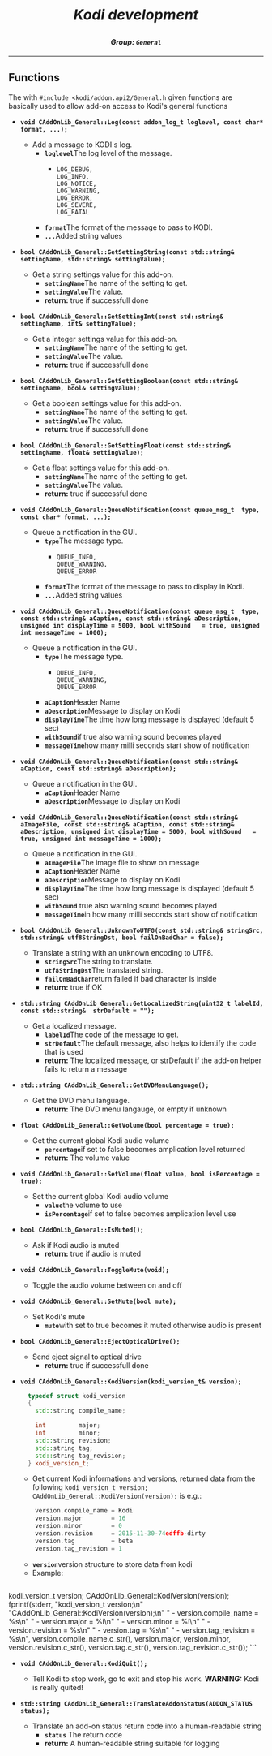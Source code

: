 # *<p align="center">Kodi development</p>*
#### *<p align="center">Group: ```General```</p>*

----------

Functions
-------------

The with ```#include <kodi/addon.api2/General.h``` given functions are basically used to allow add-on access to Kodi's general functions

*  <b>```void CAddOnLib_General::Log(const addon_log_t loglevel, const char* format, ...);```</b> <a id="CAddOnLib_General_Log"></a>
    * Add a message to KODI's log.
	    * <b>```loglevel```</b>The log level of the message.
		    *     LOG_DEBUG,
				  LOG_INFO,
				  LOG_NOTICE,
				  LOG_WARNING,
				  LOG_ERROR,
				  LOG_SEVERE,
				  LOG_FATAL
	    * <b>```format```</b>The format of the message to pass to KODI.
	    * <b>```...```</b>Added string values

*  <b>```bool CAddOnLib_General::GetSettingString(const std::string& settingName, std::string& settingValue);```</b><a id="CAddOnLib_General_GetSettingString"></a>
    * Get a string settings value for this add-on.
	    * <b>```settingName```</b>The name of the setting to get.
	    * <b>```settingValue```</b>The value.
		* <b>return:</b> true if successfull done

*  <b>```bool CAddOnLib_General::GetSettingInt(const std::string& settingName, int& settingValue);```</b><a id="CAddOnLib_General_GetSettingInt"></a>
    * Get a integer settings value for this add-on.
	    * <b>```settingName```</b>The name of the setting to get.
	    * <b>```settingValue```</b>The value.
		* <b>return:</b> true if successfull done

*  <b>```bool CAddOnLib_General::GetSettingBoolean(const std::string& settingName, bool& settingValue);```</b><a id="CAddOnLib_General_GetSettingBoolean"></a>
    * Get a boolean settings value for this add-on.
	    * <b>```settingName```</b>The name of the setting to get.
	    * <b>```settingValue```</b>The value.
		* <b>return:</b> true if successfull done

*  <b>```bool CAddOnLib_General::GetSettingFloat(const std::string& settingName, float& settingValue);```</b><a id="CAddOnLib_General_GetSettingFloat"></a>
    * Get a float settings value for this add-on.
	    * <b>```settingName```</b>The name of the setting to get.
	    * <b>```settingValue```</b>The value.
		* <b>return:</b> true if successful done

*  <b>```void CAddOnLib_General::QueueNotification(const queue_msg_t  type, const char* format, ...);```</b><a id="CAddOnLib_General_QueueNotification_1"></a>
    * Queue a notification in the GUI.
	    * <b>```type```</b>The message type.
		    *     QUEUE_INFO,
				  QUEUE_WARNING,
				  QUEUE_ERROR
	    * <b>```format```</b>The format of the message to pass to display in Kodi.
	    * <b>```...```</b>Added string values

*  <b>```void CAddOnLib_General::QueueNotification(const queue_msg_t  type, const std::string& aCaption, const std::string& aDescription, unsigned int displayTime = 5000, bool withSound   = true, unsigned int messageTime = 1000);```</b><a id="CAddOnLib_General_QueueNotification_2"></a>
    * Queue a notification in the GUI.
	    * <b>```type```</b>The message type.
		    *     QUEUE_INFO,
				  QUEUE_WARNING,
				  QUEUE_ERROR
	    * <b>```aCaption```</b>Header Name
	    * <b>```aDescription```</b>Message to display on Kodi
	    * <b>```displayTime```</b>The time how long message is displayed (default 5 sec)
	    * <b>```withSound```</b>if true also warning sound becomes played
	    * <b>```messageTime```</b>how many milli seconds start show of notification

*  <b>```void CAddOnLib_General::QueueNotification(const std::string& aCaption, const std::string& aDescription);```</b><a id="CAddOnLib_General_QueueNotification_3"></a>
    * Queue a notification in the GUI.
	    * <b>```aCaption```</b>Header Name
	    * <b>```aDescription```</b>Message to display on Kodi

*  <b>```void CAddOnLib_General::QueueNotification(const std::string& aImageFile, const std::string& aCaption, const std::string& aDescription, unsigned int displayTime = 5000, bool withSound   = true, unsigned int messageTime = 1000);```</b><a id="CAddOnLib_General_QueueNotification_4"></a>
    * Queue a notification in the GUI.
	    * <b>```aImageFile```</b>The image file to show on message
	    * <b>```aCaption```</b>Header Name
	    * <b>```aDescription```</b>Message to display on Kodi
	    * <b>```displayTime```</b>The time how long message is displayed (default 5 sec)
	    * <b>```withSound```</b> true also warning sound becomes played
	    * <b>```messageTime```</b>in how many milli seconds start show of notification

*  <b>```bool CAddOnLib_General::UnknownToUTF8(const std::string& stringSrc, std::string& utf8StringDst, bool failOnBadChar = false);```</b><a id="CAddOnLib_General_UnknownToUTF8"></a>
    * Translate a string with an unknown encoding to UTF8.
	    * <b>```stringSrc```</b>The string to translate.
	    * <b>```utf8StringDst```</b>The translated string.
	    * <b>```failOnBadChar```</b>return failed if bad character is inside
		* <b>return:</b> true if OK

*  <b>```std::string CAddOnLib_General::GetLocalizedString(uint32_t labelId, const std::string&  strDefault = "");```</b><a id="CAddOnLib_General_GetLocalizedString"></a>
    * Get a localized message.
	    * <b>```labelId```</b>The code of the message to get.
	    * <b>```strDefault```</b>The default message, also helps to identify the code that is used
		* <b>return:</b> The localized message, or strDefault if the add-on helper fails to return a message

*  <b>```std::string CAddOnLib_General::GetDVDMenuLanguage();```</b><a id="CAddOnLib_General_GetDVDMenuLanguage"></a>
    * Get the DVD menu language.
		* <b>return:</b> The DVD menu langauge, or empty if unknown

*  <b>```float CAddOnLib_General::GetVolume(bool percentage = true);```</b><a id="CAddOnLib_General_GetVolume"></a>
    * Get the current global Kodi audio volume
	    * <b>```percentage```</b>if set to false becomes amplication level returned
		* <b>return:</b> The volume value

*  <b>```void CAddOnLib_General::SetVolume(float value, bool isPercentage = true);```</b><a id="CAddOnLib_General_SetVolume"></a>
    * Set the current global Kodi audio volume
	    * <b>```value```</b>the volume to use
	    * <b>```isPercentage```</b>if set to false becomes amplication level use

*  <b>```bool CAddOnLib_General::IsMuted();```</b><a id="CAddOnLib_General_IsMuted"></a>
    * Ask if Kodi audio is muted
		* <b>return:</b> true if audio is muted

*  <b>```void CAddOnLib_General::ToggleMute(void);```</b><a id="CAddOnLib_General_ToggleMute"></a>
    * Toggle the audio volume between on and off

*  <b>```void CAddOnLib_General::SetMute(bool mute);```</b><a id="CAddOnLib_General_SetMute"></a>
    * Set Kodi's mute
	    * <b>```mute```</b>with set to true becomes it muted otherwise audio is present

*  <b>```bool CAddOnLib_General::EjectOpticalDrive();```</b><a id="CAddOnLib_General_EjectOpticalDrive"></a>
    * Send eject signal to optical drive
		* <b>return:</b> true if successfull done

*  <b>```void CAddOnLib_General::KodiVersion(kodi_version_t& version);```</b> <a id="CAddOnLib_General_KodiVersion"></a>
	```C++
	  typedef struct kodi_version
	  {
	    std::string compile_name;
	
	    int         major;
	    int         minor;
	    std::string revision;
	    std::string tag;
	    std::string tag_revision;
	  } kodi_version_t;
	```
    * Get current Kodi informations and versions, returned data from the following
        ```kodi_version_t version; CAddOnLib_General::KodiVersion(version);```
      is e.g.:
	```C++
		version.compile_name = Kodi
		version.major        = 16
		version.minor        = 0
		version.revision     = 2015-11-30-74edffb-dirty
		version.tag          = beta
		version.tag_revision = 1
	```
	*  <b>```version```</b>version structure to store data from kodi
	*  Example:
	```C++
  kodi_version_t version;
  CAddOnLib_General::KodiVersion(version);
  fprintf(stderr,
	    "kodi_version_t version;\n"
	    "CAddOnLib_General::KodiVersion(version);\n"
	    " - version.compile_name = %s\n"
	    " - version.major        = %i\n"
	    " - version.minor        = %i\n"
	    " - version.revision     = %s\n"
	    " - version.tag          = %s\n"
	    " - version.tag_revision = %s\n",
	    	    version.compile_name.c_str(), version.major, version.minor,
	    	    version.revision.c_str(), version.tag.c_str(), version.tag_revision.c_str());
	```
*  <b>```void CAddOnLib_General::KodiQuit();```</b><a id="CAddOnLib_General_KodiQuit"></a>
    * Tell Kodi to stop work, go to exit and stop his work.
      <b>WARNING:</b> Kodi is really quited!

*  <b>```std::string CAddOnLib_General::TranslateAddonStatus(ADDON_STATUS status);```</b><a id="CAddOnLib_General_TranslateAddonStatus"></a>
    * Translate an add-on status return code into a human-readable string
	    * <b>```status```</b> The return code
		* <b>return:</b> A human-readable string suitable for logging
